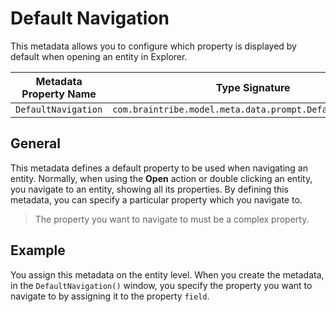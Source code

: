 # Default Navigation

This metadata allows you to configure which property is displayed by default when opening an entity in Explorer.

Metadata Property Name  | Type Signature  
------- | -----------
`DefaultNavigation` | `com.braintribe.model.meta.data.prompt.DefaultNavigation`

## General

This metadata defines a default property to be used when navigating an entity. Normally, when using the **Open** action or double clicking an entity, you navigate to an entity, showing all its properties. By defining this metadata, you can specify a particular property which you navigate to.
>The property you want to navigate to must be a complex property.

## Example

You assign this metadata on the entity level. When you create the metadata, in the `DefaultNavigation()` window, you specify the property you want to navigate to by assigning it to the property `field`.
